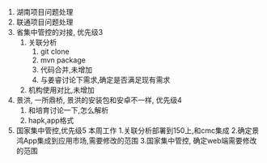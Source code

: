 1. 湖南项目问题处理
2. 联通项目问题处理
3. 省集中管控的对接, 优先级3
	1. 关联分析
		1. git clone
		2. mvn package
		3. 代码合并,未增加
		4. 与姜睿讨论下需求,确定是否满足现有需求
	2. 机构使用对比,未增加
4. 景洪, 一所鼎桥, 景洪的安装包和安卓不一样,  优先级4
	1. 和培育讨论一下,怎么解析
	2. hapk,app格式
5. 国家集中管控,优先级5
本周工作
1.关联分析部署到150上,和cmc集成
2.确定景鸿App集成到应用市场,需要修改的范围
3.国家集中管控, 确定web端需要修改的范围
